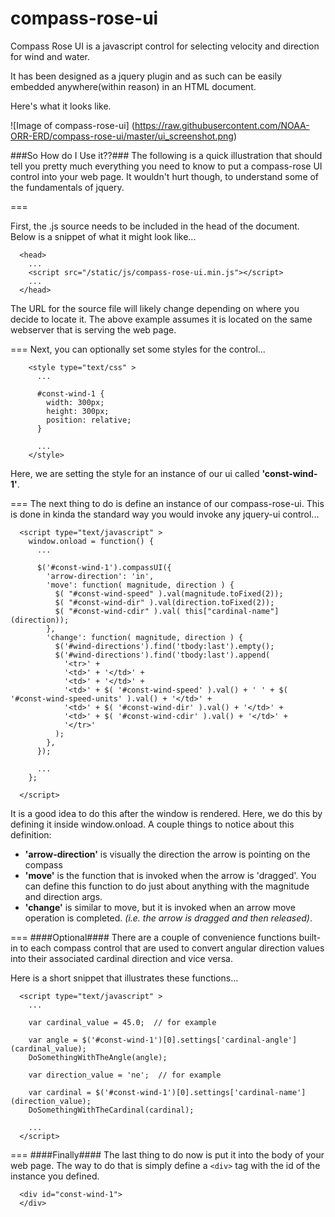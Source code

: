 compass-rose-ui
===============

Compass Rose UI is a javascript control for selecting
velocity and direction for wind and water.

It has been designed as a jquery plugin and as such can be easily
embedded anywhere(within reason) in an HTML document.

Here's what it looks like.
        
![Image of compass-rose-ui]
(https://raw.githubusercontent.com/NOAA-ORR-ERD/compass-rose-ui/master/ui_screenshot.png)

###So How do I Use it??###
The following is a quick illustration that should tell you pretty much everything
you need to know to put a compass-rose UI control into your web page.  It wouldn't
hurt though, to understand some of the fundamentals of jquery.

===

First, the .js source needs to be included in the head of the document.
Below is a snippet of what it might look like...
```
  <head>
    ...
    <script src="/static/js/compass-rose-ui.min.js"></script>
    ...
  </head>

```
The URL for the source file will likely change depending on where you
decide to locate it.  The above example assumes it is located on the same
webserver that is serving the web page.

===
Next, you can optionally set some styles for the control...
```
    <style type="text/css" >
      ...

      #const-wind-1 {
        width: 300px;
        height: 300px;
        position: relative;
      }

      ...
    </style>
```
Here, we are setting the style for an instance of our ui called **'const-wind-1'**.

===
The next thing to do is define an instance of our compass-rose-ui.
This is done in kinda the standard way you would invoke any jquery-ui control...

```
  <script type="text/javascript" >
    window.onload = function() {
      ...

      $('#const-wind-1').compassUI({
        'arrow-direction': 'in',
        'move': function( magnitude, direction ) {
          $( "#const-wind-speed" ).val(magnitude.toFixed(2));
          $( "#const-wind-dir" ).val(direction.toFixed(2));
          $( "#const-wind-cdir" ).val( this["cardinal-name"](direction));
        },
        'change': function( magnitude, direction ) {
          $('#wind-directions').find('tbody:last').empty();
          $('#wind-directions').find('tbody:last').append(
            '<tr>' +
            '<td>' + '</td>' +
            '<td>' + '</td>' +
            '<td>' + $( '#const-wind-speed' ).val() + ' ' + $( '#const-wind-speed-units' ).val() + '</td>' +
            '<td>' + $( '#const-wind-dir' ).val() + '</td>' +
            '<td>' + $( '#const-wind-cdir' ).val() + '</td>' +
            '</tr>'
          );
        },
      });

      ...
    };

  </script>
```
It is a good idea to do this after the window is rendered.
Here, we do this by defining it inside window.onload.
A couple things to notice about this definition:
- **'arrow-direction'** is visually the direction the arrow is pointing on the compass
- **'move'** is the function that is invoked when the arrow is 'dragged'.  You can define
  this function to do just about anything with the magnitude and direction args.
- **'change'** is similar to move, but it is invoked when an arrow move operation is completed.
  *(i.e. the arrow is dragged and then released)*.

===
####Optional####
There are a couple of convenience functions built-in to each compass control that are used
to convert angular direction values into their associated cardinal direction and vice versa.

Here is a short snippet that illustrates these functions...
```
  <script type="text/javascript" >
    ...

    var cardinal_value = 45.0;  // for example

    var angle = $('#const-wind-1')[0].settings['cardinal-angle'](cardinal_value);
    DoSomethingWithTheAngle(angle);

    var direction_value = 'ne';  // for example

    var cardinal = $('#const-wind-1')[0].settings['cardinal-name'](direction_value);
    DoSomethingWithTheCardinal(cardinal);

    ...
  </script>
```

===
####Finally####
The last thing to do now is put it into the body of your web page.
The way to do that is simply define a `<div>` tag with the id of the instance you defined. 
```
  <div id="const-wind-1">
  </div>
```
